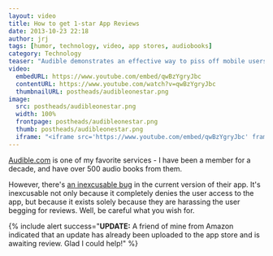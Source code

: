 ```yaml
---
layout: video
title: How to get 1-star App Reviews
date: 2013-10-23 22:18
author: jrj
tags: [humor, technology, video, app stores, audiobooks]
category: Technology
teaser: "Audible demonstrates an effective way to piss off mobile users..."
video:
  embedURL: https://www.youtube.com/embed/qwBzYgryJbc
  contentURL: https://www.youtube.com/watch?v=qwBzYgryJbc
  thumbnailURL: postheads/audibleonestar.png
image:
  src: postheads/audibleonestar.png
  width: 100%
  frontpage: postheads/audibleonestar.png
  thumb: postheads/audibleonestar.png
  iframe: "<iframe src='https://www.youtube.com/embed/qwBzYgryJbc' frameborder='0' allowfullscreen></iframe>"
---
```


[Audible.com](http://audible.com) is one of my favorite services - I have been a member for a decade, and have over 500 audio books from them.

However, there's [an inexcusable bug](https://www.youtube.com/watch?v=qwBzYgryJbc) in the current version of their app. It's inexcusable not only because it completely denies the user access to the app, but because it exists solely because they are harassing the user begging for reviews. Well, be careful what you wish for.


{% include alert success="**UPDATE:** A friend of mine from Amazon indicated that an update has already been uploaded to the app store and is awaiting review. Glad I could help!" %}
